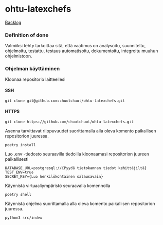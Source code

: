 # ohtu-latexchefs

[Backlog](https://helsinkifi-my.sharepoint.com/:x:/g/personal/janteero_ad_helsinki_fi/EZOTEPWAgVVJnm4PhNXM8-YB2JGW8DwOhZs6ALVS5rh3-A?e=fSjnbS)

### Definition of done
Valmiiksi tehty tarkoittaa sitä, että vaatimus on analysoitu, suunniteltu, ohjelmoitu, testattu, testaus automatisoitu, dokumentoitu, integroitu muuhun ohjelmistoon.

### Ohjelman käyttäminen

Kloonaa repositorio laitteellesi
#### SSH
```
git clone git@github.com:chuotchuot/ohtu-latexchefs.git 
```
#### HTTPS
```
git clone https://github.com/chuotchuot/ohtu-latexchefs.git
```
Asenna tarvittavat riippuvuudet suorittamalla alla oleva komento paikallisen repositorion juuressa.
```
poetry install 
```
Luo .env -tiedosto seuraavilla tiedoilla kloonaamasi repositorion juureen paikallisesti
```
DATABASE_URL=postgresql://{Pyydä tietokannan tiedot kehittäjiltä} 
TEST_ENV=true 
SECRET_KEY={Luo henkilökohtainen salausavain} 
```
Käynnistä virtuaaliympäristö seuraavalla komennolla
```
poetry shell 
```
Käynnistä ohjelma suorittamalla alla oleva komento paikallisen repositorion juuressa.
```
python3 src/index 
```
